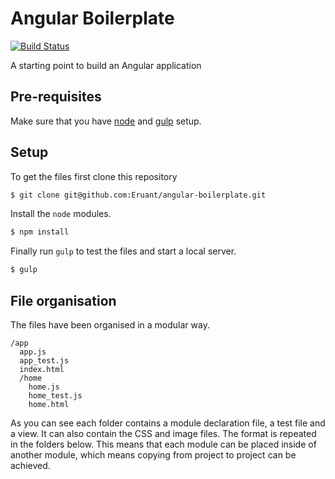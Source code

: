 # Angular Boilerplate

[![Build Status](https://travis-ci.org/Eruant/angular-boilerplate.svg?branch=master)](https://travis-ci.org/Eruant/angular-boilerplate)

A starting point to build an Angular application

## Pre-requisites

Make sure that you have [node][node] and [gulp][gulp] setup.

## Setup

To get the files first clone this repository

```sh
$ git clone git@github.com:Eruant/angular-boilerplate.git
```

Install the `node` modules.

```sh
$ npm install
```

Finally run `gulp` to test the files and start a local server.

```sh
$ gulp
```

## File organisation

The files have been organised in a modular way.

```
/app
  app.js
  app_test.js
  index.html
  /home
    home.js
    home_test.js
    home.html
```

As you can see each folder contains a module declaration file, a test file and a view. It can also contain the CSS and image files. The format is repeated in the folders below. This means that each module can be placed inside of another module, which means copying from project to project can be achieved.

[node]: http://nodejs.org/
[gulp]: http://gulpjs.com/
